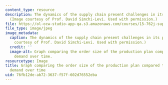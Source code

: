 ```yaml
---
content_type: resource
description: The dynamics of the supply chain present challenges in its planning.
  (Image courtesy of Prof. David Simchi-Levi. Used with permission.)
file: https://ol-ocw-studio-app-qa.s3.amazonaws.com/courses/15-762j-supply-chain-planning-spring-2011/76fb12deab723637f57f602d76552eba_15-762js11-th.jpg
file_type: image/jpeg
image_metadata:
  caption: The dynamics of the supply chain present challenges in its planning. (Image
    courtesy of Prof. David Simchi-Levi. Used with permission.)
  credit: ''
  image-alt: Graph comparing the order size of the production plan compared to customer
    demand over time.
resourcetype: Image
title: Graph comparing the order size of the production plan compared to customer
  demand over time
uid: 76fb12de-ab72-3637-f57f-602d76552eba
---
```

